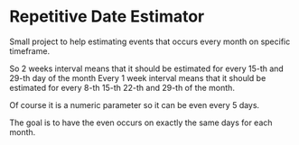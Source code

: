 # Repetitive Date Estimator

Small project to help estimating events that occurs every month on specific timeframe.

So 2 weeks interval means that it should be estimated for every 15-th and 29-th day of the month
Every 1 week interval means that it should be estimated for every 8-th 15-th 22-th and 29-th of the month.

Of course it is a numeric parameter so it can be even every 5 days.

The goal is to have the even occurs on exactly the same days for each month.
